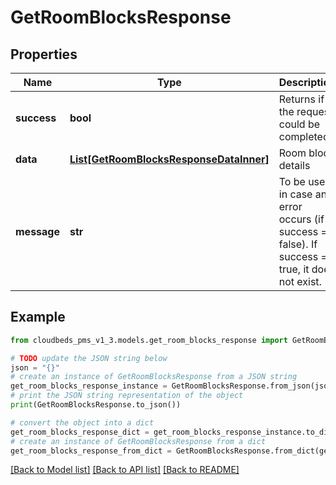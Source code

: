 # GetRoomBlocksResponse


## Properties

Name | Type | Description | Notes
------------ | ------------- | ------------- | -------------
**success** | **bool** | Returns if the request could be completed | [optional] 
**data** | [**List[GetRoomBlocksResponseDataInner]**](GetRoomBlocksResponseDataInner.md) | Room block details | [optional] 
**message** | **str** | To be used in case any error occurs (if success &#x3D; false).  If success &#x3D; true, it does not exist. | [optional] 

## Example

```python
from cloudbeds_pms_v1_3.models.get_room_blocks_response import GetRoomBlocksResponse

# TODO update the JSON string below
json = "{}"
# create an instance of GetRoomBlocksResponse from a JSON string
get_room_blocks_response_instance = GetRoomBlocksResponse.from_json(json)
# print the JSON string representation of the object
print(GetRoomBlocksResponse.to_json())

# convert the object into a dict
get_room_blocks_response_dict = get_room_blocks_response_instance.to_dict()
# create an instance of GetRoomBlocksResponse from a dict
get_room_blocks_response_from_dict = GetRoomBlocksResponse.from_dict(get_room_blocks_response_dict)
```
[[Back to Model list]](../README.md#documentation-for-models) [[Back to API list]](../README.md#documentation-for-api-endpoints) [[Back to README]](../README.md)


